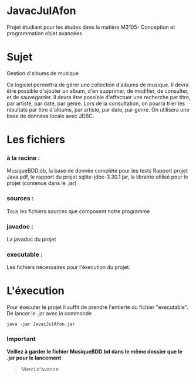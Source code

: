 # JavacJulAfon
Projet étudiant pour les études dans la matière M3105- Conception et programmation objet avancées

# Sujet
Gestion d'albums de musique

Ce logiciel permettra de gérer une collection d'albums de musique. Il devra être possible d'ajouter un album, d'en supprimer, de modifier, de consulter, et de sauvegarder. Il devra être possible d'effectuer une recherche par titre, par artiste, par date, par genre. Lors de la consultation, on pourra trier les résultats par titre d'albums, par artiste, par date, par genre. On utilisera une base de données locale avec JDBC.

# Les fichiers
### à la racine :
MusiqueBDD.db, la base de donnée complète pour les tests
Rapport projet Java.pdf, le rapport du projet
sqlite-jdbc-3.30.1.jar, la librairie utilisé pour le projet (contenue dans le .jar)

### sources :
Tous les fichiers sources que composent notre programme 

### javadoc :
La javadoc du projet

### executable :
Les fichiers nécessaires pour l'éxecution du projet.

# L'éxecution
Pour éxecuter le projet il suffit de prendre l'entierté du fichier "executable". De lancer le .jar avec la commande
```
java -jar JavacJulAfon.jar
```
### Important 
  **Veillez à garder le fichier MusiqueBDD.bd dans le même dossier que le .jar pour le lancement**
  
 > Merci d'avance
